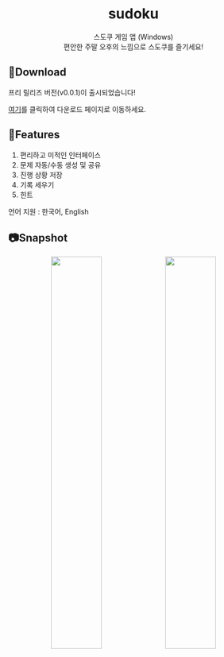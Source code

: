 <div align=center>
  <h1>sudoku</h1>
  <p>
    스도쿠 게임 앱 (Windows)<br>
    편안한 주말 오후의 느낌으로 스도쿠를 즐기세요!
  </p>
</div>

## 📂Download

프리 릴리즈 버전(v0.0.1)이 출시되었습니다!

<a href="https://github.com/CHOYUNSIG/sudoku/releases/tag/v0.0.1">여기</a>를 클릭하여 다운로드 페이지로 이동하세요.

## 🚩Features

1. 편리하고 미적인 인터페이스
2. 문제 자동/수동 생성 및 공유
3. 진행 상황 저장
4. 기록 세우기
5. 힌트

언어 지원 : 한국어, English

## 📷Snapshot

<div align=center>
  <img width="45%" src="https://github.com/CHOYUNSIG/sudoku/assets/61886049/1a02bf39-d818-462c-b132-3bad617fae9e"/>
  <img width="45%" src="https://github.com/CHOYUNSIG/sudoku/assets/61886049/c7c4ba50-2c4f-4f92-8781-ad8a3b92274b"/>
</div>
